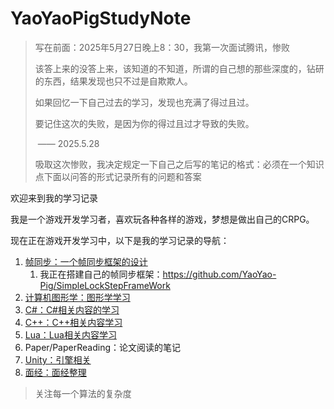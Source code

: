 # YaoYaoPigStudyNote

> 写在前面：2025年5月27日晚上8：30，我第一次面试腾讯，惨败
>
> 该答上来的没答上来，该知道的不知道，所谓的自己想的那些深度的，钻研的东西，结果发现也只不过是自欺欺人。
>
> 如果回忆一下自己过去的学习，发现也充满了得过且过。
>
> 要记住这次的失败，是因为你的得过且过才导致的失败。
>
> ​			—— 2025.5.28
>
> 吸取这次惨败，我决定规定一下自己之后写的笔记的格式：必须在一个知识点下面以问答的形式记录所有的问题和答案

 欢迎来到我的学习记录

我是一个游戏开发学习者，喜欢玩各种各样的游戏，梦想是做出自己的CRPG。

现在正在游戏开发学习中，以下是我的学习记录的导航：

1. [帧同步：一个帧同步框架的设计](https://github.com/YaoYao-Pig/YaoYaoPigStudyNote/tree/main/%E5%B8%A7%E5%90%8C%E6%AD%A5)
   1. 我正在搭建自己的帧同步框架：https://github.com/YaoYao-Pig/SimpleLockStepFrameWork
2. [计算机图形学：图形学学习](https://github.com/YaoYao-Pig/YaoYaoPigStudyNote/tree/main/%E8%AE%A1%E7%AE%97%E6%9C%BA%E5%9B%BE%E5%BD%A2%E5%AD%A6)
3. [C#：C#相关内容的学习](https://github.com/YaoYao-Pig/YaoYaoPigStudyNote/tree/main/C%23)
4. [C++：C++相关内容学习](https://github.com/YaoYao-Pig/YaoYaoPigStudyNote/tree/main/C%2B%2B)
5. [Lua：Lua相关内容学习](https://github.com/YaoYao-Pig/YaoYaoPigStudyNote/tree/main/Lua)
6. Paper/PaperReading：论文阅读的笔记
7. [Unity：引擎相关](https://github.com/YaoYao-Pig/YaoYaoPigStudyNote/tree/main/Unity)
8. [面经：面经整理](https://github.com/YaoYao-Pig/YaoYaoPigStudyNote/tree/main/%E9%9D%A2%E7%BB%8F)

> 关注每一个算法的复杂度
